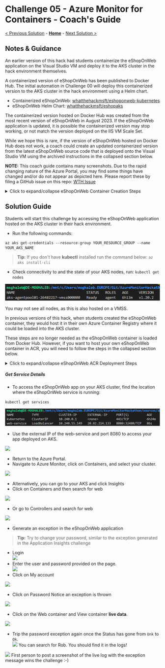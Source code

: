 # Challenge 05 - Azure Monitor for Containers - Coach's Guide 

[< Previous Solution](./Solution-04.md) - **[Home](./README.md)** - [Next Solution >](./Solution-06.md)

## Notes & Guidance

An earlier version of this hack had students containerize the eShopOnWeb application on the Visual Studio VM and deploy it to the AKS cluster in the hack environment themselves. 

A containerized version of eShopOnWeb has been published to Docker Hub. The initial automation in Challenge 00 will deploy this containerized version to the AKS cluster in the hack environment using a Helm chart.

- Containerized eShopOnWeb: [whatthehackmsft/eshoponweb-kubernetes](https://hub.docker.com/r/whatthehackmsft/eshoponweb-kubernetes)
- eShopOnWeb Helm Chart: [whatthehackmsft/eshopaks](https://hub.docker.com/r/whatthehackmsft/eshopaks)

The containerized version hosted on Docker Hub was created from the most recent version of eShopOnWeb in August 2023. If the eShopOnWeb application is updated, it is possible the containerized version may stop working, or not match the version deployed on the IIS VM Scale Set.

While we hope this is rare, if the version of eShopOnWeb hosted on Docker Hub does not work, a coach could create an updated containerized version from the latest eShopOnWeb source code that is deployed onto the Visual Studio VM using the archived instructions in the collapsed section below.

**NOTE:** This coach guide contains many screenshots. Due to the rapid changing nature of the Azure Portal, you may find some things have changed and/or do not appear as depicted here. Please report these by filing a GitHub issue on this repo: [WTH Issue](https://aka.ms/wthproposal) 

<details>
<summary>Click to expand/collapse eShopOnWeb Container Creation Steps</summary>

From your Visual Studio Server, deploy the eShopOnWeb application to AKS
- Install Docker Desktop and restart your Visual Studio VM. 
- This step is required before you can add Docker support to your eShopOnWeb app in Visual Studio.    

![Docker Desktop for Windows](../Images/05-01-DockerDesktop.png)  
- Click the link  

![WSL2 Incomplete Dialog](../Images/05-02-WSL2Incomplete.png) 
 - Follow the instructions to complete the WSL 2 installation and restart Docker Desktop  
 
![WSL2 Installation Wizard](../Images/05-03-WSL2Wizard.png)  
  
- Navigate to `c:\eshoponweb\eShopOnWeb-master`
    
![eShopOnWeb files in Explorer](../Images/05-04-eShopExplorer.png)

- Double-click on **eShopOnWeb.sln** solution file and select Visual Studio 2019 when prompted.
- Sign into Visual Studio if you have not already done so.
- Once Visual Studio opens and settles down.
- Update your DB connection strings in **appsettings.json** to use the SQL server IP address instead of hostname.  

>**Tip:** You can get the SQL private IP from the VM in Azure Portal. 

![AppSettings.json in VS](../Images/05-05-VSAppSettings.png)  
- Right-click on **Web** the **Add** then **Add Docker Support**. 
  
![Add Docker Support Menu Option in VS](../Images/05-06-VSAddDockerSupport.png)   
- Leave the default option of Linux selected and click OK. 
- Regenerate a new Dockerfile and wait for task to complete.  
- When prompted click **Allow access** to your docker back-end to communicate with Private Networks.  

![Windows Firewall warning for Docker](../Images/05-07-WindowsFirewallDocker.png) 
When Docker support has been added, you should see a Docker option to run/debug your app.

![Docker "run" button in VS](../Images/05-08-VSDockerRunButton.png)  

- Click to run your app. Wait a few minutes for your app to build and load. 
- When its complete Visual Studio will open the URL in the default browser. 
- Your app is now running in a local container, click **Stop** or close the Browser.
 
![eShopOnWeb in browser running from local container](../Images/05-09-LocalContainerRunning.png)

#### From Azure Monitor, locate the container running the eShopOnWeb application

Now, let's move on to publishing the app to AKS.
- Go to the Azure Portal and create an Azure Container registry with a Standard SKU in your workshop resource group.

![Create ACR in Azure Portal](../Images/05-10-CreateACR.png)   
- Once your Container Registry is created, return to Visual Studio and right click on Web to publish.

![VS Publish Menu](../Images/05-11-VSPublishMenu.png)   

- Choose Azure, Azure Container Registry as your Publish target and select the Container Registry that you just created. 
- Click Finish.  

![VS Publish Dialogue](../Images/05-12-VSPublishDialog.png)     

- Next, navigate to the Connected Services for Web.
- Configure Application Insights to Azure Application Insights, select
- Your App Insights resource and **Save connection string value in None**
- Configure SQL DB `CatalogConnection` to point to SQL Server Database
- Update connection string(s) using the Catalog string found in **appsettings.json** and **Save connection string in None**.
- Configure SQL DB `IdentityConnection` to point to SQL Server Database  
- Update connection string using the Identity string found in **appsettings.json** and **Save connection value string in None**  
- Update Secrets.json(Local)
  
![Service Dependencies](../Images/05-13-ServiceDependencies.png)   

- Return to Publish and click on Publish to push your app up to the Container Registry. This step will take several minutes. The final Visual Studio output should indicate successful push.

![VS Build Message](../Images/05-14-BuildMessage.png)  

- Open the provided **deployment.yml** file in **sources\aks** and update the image name to point to your Container Registry Login server and image.   

![ACR Login Server](../Images/05-15-ACRLoginServer.png)  
- Update the server name as shown below 

![eShopOnWeb Kubernetes Deployment Manifest](../Images/05-16-DeploymentManifest.png)  

- Upload the `**LogReaderRBAC.yml**`, `**deployment.yml**` and `**service.yml**` files to your cloud shell or browse to the sources/aks folder

</details>

## Solution Guide

Students will start this challenge by accessing the eShopOnWeb application hosted on the AKS cluster in their hack environment.

- Run the following commands:
```
az aks get-credentials --resource-group YOUR_RESOURCE_GROUP --name YOUR_AKS_NAME
```
>**Tip:** If you don't have **kubectl** installed run the command below:
>`az aks install-cli`

- Check connectivity to and the state of your AKS nodes, run: `kubectl get nodes`  

![kubectl get nodes](../Images/05-17-KubectlGetNodes.png)   

You may not see all nodes, as this is also hosted on a VMSS.

In previous versions of this hack, when students created the eShopOnWeb container, they would host it in their own Azure Container Registry where it could be loaded into the AKS cluster.

These steps are no longer needed as the eShopOnWeb container is loaded from Docker Hub. However, if you want to host your own eShopOnWeb container in ACR, you will need to follow the steps in the collapsed section below.

<details>
<summary>Click to expand/collapse eShopOnWeb ACR Deployment Steps</summary>

>**Important:** You will need to give access to your AKS cluster on the Container Registry (ACR) to be able to pull the image and deploy it. To do so and for learning purposes give both the AKS and the Agent Pool Contributor rights on the ACR.
>The AKS and the Agent Pool Managed Identities are called after the AKS name.  

![Add ACR Role Assignment](../Images/05-18-AddACRRoleAssignment.png)

- Run the following command to deploy the cluster role bindings:
`kubectl create -f LogReaderRBAC.yml`
- Run the following command to deploy your app
`kubectl apply -f deployment.yml`  

- Run the following command after few mints to check the status of the pods:
`kubectl get pods`

![kubectl get pods](../Images/05-19-KubectlGetPods.png)

- Run the following command to expose your app front-end on port 8080
`kubectl apply -f service.yml`  

</details>

##### Get Service Details

- To access the eShopOnWeb app on your AKS cluster, find the location where the eShopOnWeb service is running:

`kubectl get services`  

![kubectl get services](../Images/05-20-KubectlGetServices.png)  

- Use the external IP of the web-service and port 8080 to access your app deployed on AKS.

![](https://github.com/msghaleb/AzureMonitorHackathon/raw/master/images/image92.png)  
- Return to the Azure Portal. 
- Navigate to Azure Monitor, click on Containers, and select your cluster.  

![](https://github.com/msghaleb/AzureMonitorHackathon/raw/master/images/image93.png)  
 - Alternatively, you can go to your AKS and click Insights 
 - Click on Containers and then search for web
  
![](https://github.com/msghaleb/AzureMonitorHackathon/raw/master/images/image94.png)  
- Or go to Controllers and search for web

![](https://github.com/msghaleb/AzureMonitorHackathon/raw/master/images/image95.png)  
- Generate an exception in the eShopOnWeb application  
>**Tip:** Try to change your password, similar to the exception generated in the Application Insights challenge

- Login  
 ![](https://github.com/msghaleb/AzureMonitorHackathon/raw/master/images/image96.png)  
- Enter the user and password provided on the page.  
 ![](https://github.com/msghaleb/AzureMonitorHackathon/raw/master/images/image97.png)  
- Click on My account  

![](https://github.com/msghaleb/AzureMonitorHackathon/raw/master/images/image98.png)  

- Click on Password
Notice an exception is thrown  

![](https://github.com/msghaleb/AzureMonitorHackathon/raw/master/images/image99.png)  
- Click on the Web container and View container **live data**.  

![](https://github.com/msghaleb/AzureMonitorHackathon/raw/master/images/image100.png)  
- Trip the password exception again once the Status has gone from `Unk` to `Ok`.  
  ![](https://github.com/msghaleb/AzureMonitorHackathon/raw/master/images/image101.png)
You can search for Rob. You should find it in the logs!  

![](https://github.com/msghaleb/AzureMonitorHackathon/raw/master/images/image102.png)
First person to post a screenshot of the live log with the exception message wins the challenge :-)  
  


